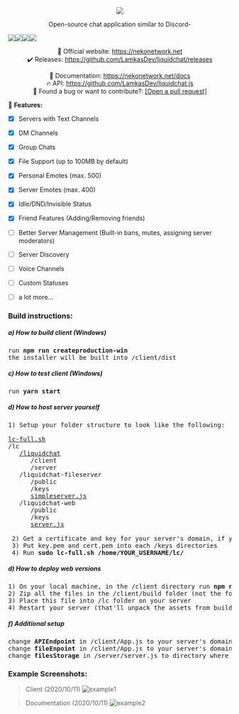 <p align="center">
  <img src="https://github.com/jasscod/liquidchat/blob/master/liquidchat_githublogo.png?raw=true">
</p>

<p align="center">
Open-source chat application similar to Discord-
</p>

<p align="center" style="display :flex;">
<img src="https://travis-ci.org/LamkasDev/liquidchat.svg?branch=master"/>
<img src="https://img.shields.io/librariesio/github/lamkasdev/liquidchat"/>
<img src="https://img.shields.io/github/contributors/LamkasDev/liquidchat"/>
<img src="https://img.shields.io/uptimerobot/ratio/7/m786204603-8c2555ef72f2fddab53b181a"/>
</p>

<p align="center">
💛 Official website: <a href="https://nekonetwork.net">https://nekonetwork.net</a>
<br/>
✔️ Releases: <a href="https://github.com/LamkasDev/liquidchat/releases  ">https://github.com/LamkasDev/liquidchat/releases</a>  
</p>

<p align="center">
📓 Documentation: <a href="https://nekonetwork.net/docs">https://nekonetwork.net/docs</a>
<br/>
🔥 API: <a href="https://github.com/LamkasDev/liquidchat.js">https://github.com/LamkasDev/liquidchat.js</a>  
<br/>
🔴 Found a bug or want to contribute?:
<a href="https://github.com/LamkasDev/liquidchat/pulls">[Open a pull request]</a>
</p>


🏁 **Features:**
- [x] Servers with Text Channels
- [x] DM Channels 
- [x] Group Chats
- [x] File Support (up to 100MB by default)
- [x] Personal Emotes (max. 500) 
- [x] Server Emotes (max. 400)
- [x] Idle/DND/Invisible Status 
- [x] Friend Features (Adding/Removing friends)  
- [ ] Better Server Management (Built-in bans, mutes, assigning server moderators) 
- [ ] Server Discovery
- [ ] Voice Channels
- [ ] Custom Statuses 
- [ ]  a lot more...


### Build instructions:
##### a) How to build client (Windows)
<pre>
run <b>npm run createproduction-win</b>
the installer will be built into /client/dist
</pre>

##### c) How to test client (Windows)
<pre>
run <b>yarn start</b>
</pre>

##### d) How to host server yourself
<pre>
1) Setup your folder structure to look like the following:

<a href="https://pastebin.com/1pNnc6EA">lc-full.sh</a>
/lc
   <a href="https://github.com/LamkasDev/liquidchat/archive/master.zip">/liquidchat<a/>
      /client
      /server
   /liquidchat-fileserver
      /public
      /keys
      <a href="https://pastebin.com/VWsgQmCP">simpleserver.js</a>
   /liquidchat-web
      /public
      /keys
      <a href="https://pastebin.com/zXxF1PGx">server.js</a>
  
 2) Get a certificate and key for your server's domain, if you don't have one already
 3) Put key.pem and cert.pem into each /keys directories
 4) Run <b>sudo lc-full.sh /home/YOUR_USERNAME/lc/</b>
</pre>

##### d) How to deploy web versions
<pre>
1) On your local machine, in the /client directory run <b>npm run build</b>
2) Zip all the files in the /client/build folder (not the folder) into a file named build.zip
3) Place this file into /lc folder on your server
4) Restart your server (that'll unpack the assets from build.zip and place them into /liquidchat-web/public)
</pre>

##### f) Additional setup
<pre>
change <b>APIEndpoint</b> in /client/App.js to your server's domain:8080  
change <b>fileEnpoint</b> in /client/App.js to your server's domain:8081  
change <b>filesStorage</b> in /server/server.js to directory where you run your file server 
</pre>

### Example Screenshots:  
> Client (2020/10/11)
![example1](https://qtlamkas.why-am-i-he.re/4h4YAh.png)

> Documentation (2020/10/11)
![example2](https://qtlamkas.why-am-i-he.re/3LsFwA.png)
